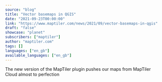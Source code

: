 ```yaml
---
source: "blog"
title: "Vector basemaps in QGIS"
date: "2021-09-23T00:00:00"
link: "https://www.maptiler.com/news/2021/09/vector-basemaps-in-qgis"
draft: "false"
showcase: "planet"
subscribers: ["maptiler"]
author: "maptiler.com"
tags: []
languages: ["en_gb"]
available_languages: ["en_gb"]
---
```


The new version of the MapTiler plugin pushes our maps from MapTiler Cloud almost to perfection
